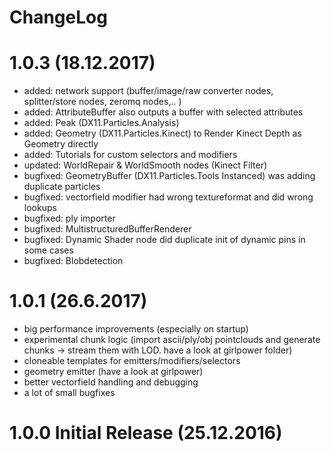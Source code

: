 ChangeLog
=========

# 1.0.3 (18.12.2017)
* added: network support (buffer/image/raw converter nodes, splitter/store nodes, zeromq nodes,.. )
* added: AttributeBuffer also outputs a buffer with selected attributes
* added: Peak (DX11.Particles.Analysis)
* added: Geometry (DX11.Particles.Kinect) to Render Kinect Depth as Geometry directly
* added: Tutorials for custom selectors and modifiers
* updated: WorldRepair & WorldSmooth nodes (Kinect Filter)
* bugfixed: GeometryBuffer (DX11.Particles.Tools Instanced) was adding duplicate particles
* bugfixed: vectorfield modifier had wrong textureformat and did wrong lookups
* bugfixed: ply importer
* bugfixed: MultistructuredBufferRenderer
* bugfixed: Dynamic Shader node did duplicate init of dynamic pins in some cases
* bugfixed: Blobdetection 

# 1.0.1 (26.6.2017)
* big performance improvements (especially on startup)
* experimental chunk logic (import ascii/ply/obj pointclouds and generate chunks -> stream them with LOD. have a look at girlpower folder)
* cloneable templates for emitters/modifiers/selectors
* geometry emitter (have a look at girlpower)
* better vectorfield handling and debugging
* a lot of small bugfixes

# 1.0.0 Initial Release (25.12.2016)
